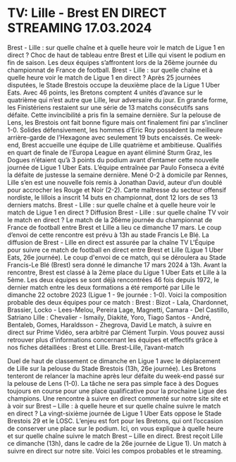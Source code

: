 <h1>TV: Lille - Brest EN DIRECT STREAMING 17.03.2024</h1>
Brest - Lille : sur quelle chaîne et à quelle heure voir le match de Ligue 1 en direct ?
Choc de haut de tableau entre Brest et Lille qui visent le podium en fin de saison. Les deux équipes s’affrontent lors de la 26ème journée du championnat de France de football. Brest - Lille : sur quelle chaîne et à quelle heure voir le match de Ligue 1 en direct ?
Après 25 journées disputées, le Stade Brestois occupe la deuxième place de la Ligue 1 Uber Eats. Avec 46 points, les Bretons comptent 4 unités d’avance sur le quatrième qui n’est autre que Lille, leur adversaire du jour. En grande forme, les Finistériens restaient sur une série de 13 matchs consécutifs sans défaite.
Cette invincibilité a pris fin la semaine dernière. Sur la pelouse de Lens, les Brestois ont fait bonne figure mais ont finalement fini par s’incliner 1-0. Solides défensivement, les hommes d’Eric Roy possèdent la meilleure arrière-garde de l’Hexagone avec seulement 19 buts encaissés.
Ce week-end, Brest accueille une équipe de Lille quatrième et ambitieuse. Qualifiés en quart de finale de l’Europa League en ayant éliminé Sturm Graz, les Dogues n’étaient qu’à 3 points du podium avant d’entamer cette nouvelle journée de Ligue 1 Uber Eats.
L’équipe entraînée par Paulo Fonseca a évité la défaite de justesse la semaine dernière. Mené 0-2 à domicile par Rennes, Lille s’en est une nouvelle fois remis à Jonathan David, auteur d’un doublé pour accrocher les Rouge et Noir (2-2). Carte maîtresse du secteur offensif nordiste, le lillois a inscrit 14 buts en championnat, dont 12 lors de ses 13 derniers matchs.
Brest - Lille : sur quelle chaîne et à quelle heure voir le match de Ligue 1 en direct ?
Diffusion Brest - Lille : sur quelle chaîne TV voir le match en direct ?
Le match de la 26ème journée du championnat de France de football entre Brest et Lille a lieu ce dimanche 17 mars. Le coup d’envoi de cette rencontre est prévu à 13h au stade Francis Le Blé. La diffusion de Brest - Lille en direct est assurée par la chaîne TV
L'Équipe pour suivre ce match de football en direct entre Brest et Lille (Ligue 1 Uber Eats, 26e journée).
Le coup d'envoi de ce match, qui se déroulera au Stade Francis-Le Blé (Brest) sera donné le dimanche 17 mars 2024 à 13h. Avant la rencontre, Brest est classé à la 2ème place du Ligue 1 Uber Eats et Lille à la 5ème. Les deux équipes se sont déjà rencontrées 46 fois depuis 1972, le dernier match entre les deux formations a été remporté par Lille le dimanche 22 octobre 2023 (Ligue 1 - 9e journée : 1-0).
Voici la composition probable des deux équipes pour ce match :
Brest : Bizot - Lala, Chardonnet, Brassier, Locko - Lees-Melou, Pereira Lage, Magnetti, Camara - Del Castillo, Satriano
Lille : Chevalier - Ismaily, Diakité, Yoro, Tiago Santos - André, Bentaleb, Gomes, Haraldsson - Zhegrova, David
Le match, à suivre en direct sur Prime Vidéo, sera arbitré par Clément Turpin.
Vous pouvez aussi retrouver plus d’informations concernant les équipes et effectifs grâce à nos fiches détaillées : Brest et Lille.
Brest-Lille, l’avant-match

Duel de haut de classement ce dimanche en Ligue 1 avec le déplacement de Lille sur la pelouse du Stade Brestois (13h, 26e journée). Les Bretons tenteront de relancer la machine après leur défaite du week-end passé sur la pelouse de Lens (1-0). La tâche ne sera pas simple face à des Dogues toujours en course pour une place qualificative pour la prochaine Ligue des champions. Une rencontre à suivre en direct commenté sur notre site site et à voir sur
Brest – Lille : à quelle heure et sur quelle chaîne suivre le match en direct ?
La vingt-sixième journée de Ligue 1 Uber Eats oppose le Stade Brestois 29 et le LOSC. L’enjeu est fort pour les Bretons, qui ont l’occasion de conserver une place sur le podium. Ici, on vous explique à quelle heure et sur quelle chaîne suivre le match Brest – Lille en direct.
Brest reçoit Lille ce dimanche (13h), dans le cadre de la 26e journée de Ligue 1). Un match à suivre en direct sur notre site. Voici les compos probables et le streaming.
